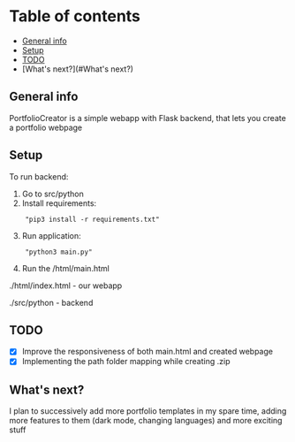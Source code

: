 
# Table of contents
* [General info](#general-info)
* [Setup](#setup)
* [TODO](#todo)
* [What's next?](#What's next?)

## General info
PortfolioCreator is a simple webapp with Flask backend, that lets you create a portfolio webpage

## Setup


To run backend:
1. Go to src/python 
2. Install requirements: 
```
	"pip3 install -r requirements.txt"
```
3. Run application:
```
	"python3 main.py"
```
4. Run the /html/main.html


./html/index.html - our webapp

./src/python - backend


## TODO 
* [x] Improve the responsiveness of both main.html and created webpage
* [x] Implementing the path folder mapping while creating .zip

## What's next? 
I plan to successively add more portfolio templates in my spare time, adding more features to them (dark mode, changing languages) and more exciting stuff 
